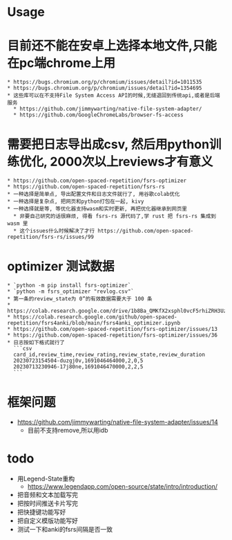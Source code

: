 # Usage
  # 目前还不能在安卓上选择本地文件,只能在pc端chrome上用
    * https://bugs.chromium.org/p/chromium/issues/detail?id=1011535
    * https://bugs.chromium.org/p/chromium/issues/detail?id=1354695
    * 这些库可以在不支持File System Access API的时候,无缝退回到传统api,或者是后端服务
      * https://github.com/jimmywarting/native-file-system-adapter/
      * https://github.com/GoogleChromeLabs/browser-fs-access
  # 需要把日志导出成csv, 然后用python训练优化, 2000次以上reviews才有意义
    * https://github.com/open-spaced-repetition/fsrs-optimizer
    * https://github.com/open-spaced-repetition/fsrs-rs
    * 一种选择是简单点, 导出配置文件和日志文件就行了, 用谷歌colab优化
    * 一种选择是复杂点, 把网页和python打包在一起, kivy
    * 一种选择就是等, 等优化器支持wasm和实时更新, 再把优化器继承到网页里
      * 非要自己研究的话很麻烦, 得看 fsrs-rs 源代码了,学 rust 把 fsrs-rs 集成到 wasm 里
      * 这个issues什么时候解决了才行 https://github.com/open-spaced-repetition/fsrs-rs/issues/99
  # optimizer 测试数据
    * `python -m pip install fsrs-optimizer`
    * `python -m fsrs_optimizer "revlog.csv"`
    * 第一条的review_state为 0“的有效数据需要大于 100 条
    * https://colab.research.google.com/drive/1b8Ba_QMKfX2xsphl0vcF5rhiZRH3UzIb#scrollTo=y0vws_6YGy1n
    * https://colab.research.google.com/github/open-spaced-repetition/fsrs4anki/blob/main/fsrs4anki_optimizer.ipynb
    * https://github.com/open-spaced-repetition/fsrs-optimizer/issues/13
    * https://github.com/open-spaced-repetition/fsrs-optimizer/issues/36
    * 日志按如下格式就行了
      ```csv
      card_id,review_time,review_rating,review_state,review_duration
      20230723154504-duzgj0v,1691046464000,2,0,5
      20230713230946-17j80ne,1691046470000,2,2,5
      ```
# 框架问题
  * https://github.com/jimmywarting/native-file-system-adapter/issues/14
    * 目前不支持remove,所以用idb
# todo
  * 用Legend-State重构
    * https://www.legendapp.com/open-source/state/intro/introduction/
  * 把音频和文本加载写完
  * 把按时间推送卡片写完
  * 把快捷键功能写好
  * 把自定义模版功能写好
  * 测试一下和anki的fsrs间隔是否一致
